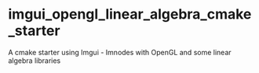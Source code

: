 # imgui_opengl_linear_algebra_cmake_starter
A cmake starter using Imgui - Imnodes with OpenGL and some linear algebra libraries

